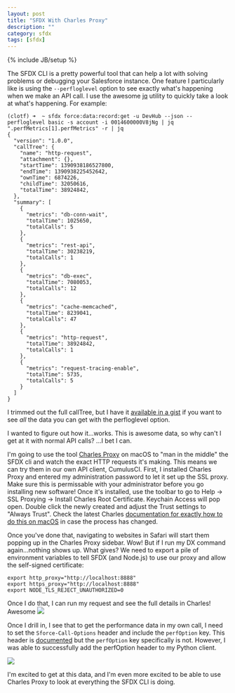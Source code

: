 ```yaml
---
layout: post
title: "SFDX With Charles Proxy"
description: ""
category: sfdx
tags: [sfdx]
---
```

{% include JB/setup %}

The SFDX CLI is a pretty powerful tool that can help a lot with solving problems or debugging your Salesforce instance. One feature I particularly like is using the `--perfloglevel` option to see exactly what's happening when we make an API call. I use the awesome [jq](https://stedolan.github.io/jq/) utility to quickly take a look at what's happening. For example:
```
(clotf) ➜  ~ sfdx force:data:record:get -u DevHub --json --perfloglevel basic -s account -i 0014600000V8jNg | jq ".perfMetrics[1].perfMetrics" -r | jq
{
  "version": "1.0.0",
  "callTree": {
    "name": "http-request",
    "attachment": {},
    "startTime": 1390938186527800,
    "endTime": 1390938225452642,
    "ownTime": 6874226,
    "childTime": 32050616,
    "totalTime": 38924842,
  },
  "summary": [
    {
      "metrics": "db-conn-wait",
      "totalTime": 1025650,
      "totalCalls": 5
    },
    {
      "metrics": "rest-api",
      "totalTime": 30238219,
      "totalCalls": 1
    },
    {
      "metrics": "db-exec",
      "totalTime": 7080053,
      "totalCalls": 12
    },
    {
      "metrics": "cache-memcached",
      "totalTime": 8239041,
      "totalCalls": 47
    },
    {
      "metrics": "http-request",
      "totalTime": 38924842,
      "totalCalls": 1
    },
    {
      "metrics": "request-tracing-enable",
      "totalTime": 5735,
      "totalCalls": 5
    }
  ]
}
```

I trimmed out the full callTree, but I have it [available in a gist](https://gist.github.com/cdcarter/ff39e4eac4bf7ef3366ccad0464f3ba6) if you want to see *all* the data you can get with the perfloglevel option.

I wanted to figure out how it...works. This is awesome data, so why can't I get at it with normal API calls? ...I bet I can.

I'm going to use the tool [Charles Proxy](https://www.charlesproxy.com/) on macOS to "man in the middle" the SFDX cli and watch the exact HTTP requests it's making. This means we can try them in our own API client, CumulusCI. First, I installed Charles Proxy and entered my administration password to let it set up the SSL proxy. Make sure this is permissable with your administrator before you go installing new software! Once it's installed, use the toolbar to go to Help -> SSL Proxying -> Install Charles Root Certificate. Keychain Access will pop open. Double click the newly created and adjust the Trust settings to "Always Trust". Check the latest Charles [documentation for exactly how to do this on macOS](https://www.charlesproxy.com/documentation/using-charles/ssl-certificates/) in case the process has changed.

Once you've done that, navigating to websites in Safari will start them popping up in the Charles Proxy sidebar. Wow! But if I run my DX command again...nothing shows up. What gives? We need to export a pile of environment variables to tell SFDX (and Node.js) to use our proxy and allow the self-signed certificate:
```
export http_proxy="http://localhost:8888"
export https_proxy="http://localhost:8888"
export NODE_TLS_REJECT_UNAUTHORIZED=0
```

Once I do that, I can run my request and see the full details in Charles! Awesome
<img src="https://i.imgur.com/gsxLFkT.png"/>

Once I drill in, I see that to get the performance data in my own call, I need to set the `Sforce-Call-Options` header and include the `perfOption` key. This header is [documented](https://developer.salesforce.com/docs/atlas.en-us.api_rest.meta/api_rest/headers_calloptions.htm) but the `perfOption` key specifically is not. However, I was able to successfully add the perfOption header to my Python client.

<img src="https://i.imgur.com/FbKCvqV.png"/>

I'm excited to get at this data, and I'm even more excited to be able to use Charles Proxy to look at everything the SFDX CLI is doing.
